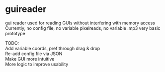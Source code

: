 # guireader
gui reader used for reading GUIs without interfering with memory access
Currently, no config file, no variable pixelreads, no variable .mp3
very basic prototype

TODO:  
Add variable coords, pref through drag & drop  
Re-add config file via JSON  
Make GUI more intuitive  
More logic to improve usability  
 
